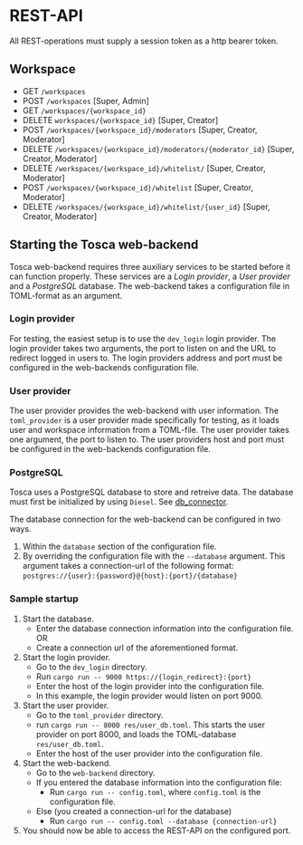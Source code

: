# REST-API

All REST-operations must supply a session token as a http bearer token.

## Workspace

* GET `/workspaces`
* POST `/workspaces` [Super, Admin]
* GET `/workspaces/{workspace_id}`
* DELETE `workspaces/{workspace_id}` [Super, Creator]
* POST `/workspaces/{workspace_id}/moderators` [Super, Creator, Moderator]
* DELETE `/workspaces/{workspace_id}/moderators/{moderator_id}` [Super, Creator, Moderator]
* DELETE `/workspaces/{workspace_id}/whitelist/` [Super, Creator, Moderator]
* POST `/workspaces/{workspace_id}/whitelist` [Super, Creator, Moderator]
* DELETE `/workspaces/{workspace_id}/whitelist/{user_id}` [Super, Creator, Moderator]


## Starting the Tosca web-backend

Tosca web-backend requires three auxiliary services to be started before
it can function properly. These services are a *Login provider*, a *User provider*
and a *PostgreSQL* database. The web-backend takes a configuration file in TOML-format
as an argument.

### Login provider
For testing, the easiest setup is to use the `dev_login` login provider. The login
provider takes two arguments, the port to listen on and the URL to redirect logged
in users to. The login providers address and port must be configured in the web-backends
configuration file.


### User provider
The user provider provides the web-backend with user information. The `toml_provider` is
a user provider made specifically for testing, as it loads user and workspace information
from a TOML-file. The user provider takes one argument, the port to listen to. The user providers
host and port must be configured in the web-backends configuration file.


### PostgreSQL

Tosca uses a PostgreSQL database to store and retreive data. The database must first be initialized
by using `Diesel`. See [db\_connector](../db_connector/).

The database connection for the web-backend can be configured in two ways.

1. Within the `database` section of the configuration file.
2. By overriding the configuration file with the `--database` argument. This argument
   takes a connection-url of the following format: `postgres://{user}:{password}@{host}:{port}/{database}`


### Sample startup
1. Start the database.
    * Enter the database connection information into the configuration file. OR
    * Create a connection url of the aforementioned format.
2. Start the login provider.
    * Go to the `dev_login` directory.
    * Run `cargo run -- 9000 https://{login_redirect}:{port}`
    * Enter the host of the login provider into the configuration file.
    * In this example, the login provider would listen on port 9000.
3. Start the user provider.
    * Go to the `toml_provider` directory.
    * run `cargo run -- 8000 res/user_db.toml`. This starts the user provider on port 8000, and loads the TOML-database `res/user_db.toml`.
    * Enter the host of the user provider into the configuration file.
4. Start the web-backend.
    * Go to the `web-backend` directory.
    * If you entered the database information into the configuration file:
        * Run `cargo run -- config.toml`, where `config.toml` is the configuration file.
    * Else (you created a connection-url for the database)
        * Run `cargo run -- config.toml --database {connection-url}`
5. You should now be able to access the REST-API on the configured port.
